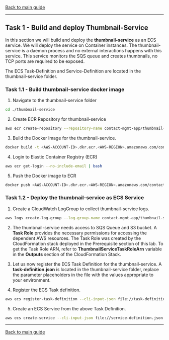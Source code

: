 [Back to main guide](../README.md)

___

## Task 1 - Build and deploy Thumbnail-Service

In this section we will build and deploy the **thumbnail-service** as an ECS service. We will deploy the service on Container instances. The thumbnail-service is a daemon process and no external interactions happens with this service. This service monitors the SQS queue and creates thumbnails, no TCP ports are required to be exposed.

The ECS Task-Definition and Service-Definition are located in the thumbnail-service folder.

### Task 1.1 - Build thumbnail-service docker image

1. Navigate to the thumbnail-service folder
```bash
cd ./thumbnail-service
```
2. Create ECR Repository for thumbnail-service
```bash
aws ecr create-repository --repository-name contact-mgmt-app/thumbnail-service
```

3. Build the Docker Image for the thumbnail-service.
```bash
docker build -t <AWS-ACCOUNT-ID>.dkr.ecr.<AWS-REGION>.amazonaws.com/contact-mgmt-app/thumbnail-service:latest .
```

4. Login to Elastic Container Registry (ECR)
```bash
aws ecr get-login --no-include-email | bash
```

5. Push the Docker image to ECR
```bash
docker push <AWS-ACCOUNT-ID>.dkr.ecr.<AWS-REGION>.amazonaws.com/contact-mgmt-app/thumbnail-service:latest
```

### Task 1.2 - Deploy the thumbnail-service as ECS Service

1. Create a CloudWatch LogGroup to collect thumbnail-service logs.
```bash
aws logs create-log-group --log-group-name contact-mgmt-app/thumbnail-service
```

2. The thumbnail-service needs access to SQS Queue and S3 bucket. A **Task Role** provides the necessary permissions for accessing the dependent AWS resources. The Task Role was created by the CloudFormation stack deployed in the Prerequisite section of this lab. To get the Task Role ARN, refer to **ThumbnailServiceTaskRoleArn** variable in the **Outputs** section of the CloudFormation Stack.

3. Let us now register the ECS Task Definition for the thumbnail-service. A **task-definition.json** is located in the thumbnail-service folder, replace the parameter placeholders in the file with the values appropriate to your environment.

4. Register the ECS Task definition.

```bash
aws ecs register-task-definition --cli-input-json file://task-definition.json
```

5. Create an ECS Service from the above Task Definition.

```bash
aws ecs create-service --cli-input-json file://service-definition.json 
```

___

[Back to main guide](../README.md)